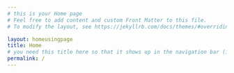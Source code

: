 ```yaml
---
# this is your Home page
# Feel free to add content and custom Front Matter to this file.
# To modify the layout, see https://jekyllrb.com/docs/themes/#overriding-theme-defaults

layout: homeusingpage
title: Home
# you need this title here so that it shows up in the navigation bar (in header_pages in config.yml)
permalink: /
---
```




<!--
<style>
.responsivevertical {
  max-height: 100%;
  width: auto;
  vertical-align: middle;
}
</style>




<img src="/assets/HomePhoto.jpg" class="responsivevertical">
-->



<!--
![HomePhoto](/assets/HomePhoto.jpg){:class="img-responsive"}
-->

